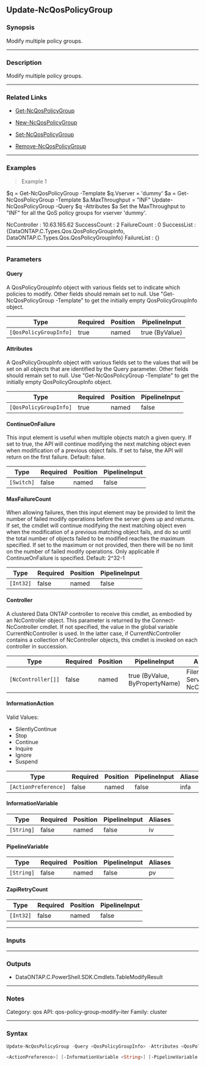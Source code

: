 Update-NcQosPolicyGroup
-----------------------

### Synopsis
Modify multiple policy groups.

---

### Description

Modify multiple policy groups.

---

### Related Links
* [Get-NcQosPolicyGroup](Get-NcQosPolicyGroup)

* [New-NcQosPolicyGroup](New-NcQosPolicyGroup)

* [Set-NcQosPolicyGroup](Set-NcQosPolicyGroup)

* [Remove-NcQosPolicyGroup](Remove-NcQosPolicyGroup)

---

### Examples
> Example 1

$q = Get-NcQosPolicyGroup -Template
$q.Vserver = 'dummy'
$a = Get-NcQosPolicyGroup -Template
$a.MaxThroughput = "INF"
Update-NcQosPolicyGroup -Query $q -Attributes $a
Set the MaxThroughput to "INF" for all the QoS policy groups for vserver 'dummy'.

NcController : 10.63.165.62
SuccessCount : 2
FailureCount : 0
SuccessList  : {DataONTAP.C.Types.Qos.QosPolicyGroupInfo, DataONTAP.C.Types.Qos.QosPolicyGroupInfo}
FailureList  : {}

---

### Parameters
#### **Query**
A QosPolicyGroupInfo object with various fields set to indicate which policies to modify.  Other fields should remain set to null.  Use "Get-NcQosPolicyGroup -Template" to get the initially empty QosPolicyGroupInfo object.

|Type                  |Required|Position|PipelineInput |
|----------------------|--------|--------|--------------|
|`[QosPolicyGroupInfo]`|true    |named   |true (ByValue)|

#### **Attributes**
A QosPolicyGroupInfo object with various fields set to the values that will be set on all objects that are identified by the Query parameter.  Other fields should remain set to null.  Use "Get-NcQosPolicyGroup -Template" to get the initially empty QosPolicyGroupInfo object.

|Type                  |Required|Position|PipelineInput|
|----------------------|--------|--------|-------------|
|`[QosPolicyGroupInfo]`|true    |named   |false        |

#### **ContinueOnFailure**
This input element is useful when multiple objects match a given query.  If set to true, the API will continue modifying the next matching object even when modification of a previous object fails.  If set to false, the API will return on the first failure.  Default: false.

|Type      |Required|Position|PipelineInput|
|----------|--------|--------|-------------|
|`[Switch]`|false   |named   |false        |

#### **MaxFailureCount**
When allowing failures, then this input element may be provided to limit the number of failed modify operations before the server gives up and returns.  If set, the cmdlet will continue modifying the next matching object even when the modification of a previous matching object fails, and do so until the total number of objects failed to be modified reaches the maximum specified.  If set to the maximum or not provided, then there will be no limit on the number of failed modify operations.  Only applicable if ContinueOnFailure is specified.  Default: 2^32-1

|Type     |Required|Position|PipelineInput|
|---------|--------|--------|-------------|
|`[Int32]`|false   |named   |false        |

#### **Controller**
A clustered Data ONTAP controller to receive this cmdlet, as embodied by an NcController object.  This parameter is returned by the Connect-NcController cmdlet.  If not specified, the value in the global variable CurrentNcController is used.  In the latter case, if CurrentNcController contains a collection of NcController objects, this cmdlet is invoked on each controller in succession.

|Type              |Required|Position|PipelineInput                 |Aliases                          |
|------------------|--------|--------|------------------------------|---------------------------------|
|`[NcController[]]`|false   |named   |true (ByValue, ByPropertyName)|Filer<br/>Server<br/>NcController|

#### **InformationAction**

Valid Values:

* SilentlyContinue
* Stop
* Continue
* Inquire
* Ignore
* Suspend

|Type                |Required|Position|PipelineInput|Aliases|
|--------------------|--------|--------|-------------|-------|
|`[ActionPreference]`|false   |named   |false        |infa   |

#### **InformationVariable**

|Type      |Required|Position|PipelineInput|Aliases|
|----------|--------|--------|-------------|-------|
|`[String]`|false   |named   |false        |iv     |

#### **PipelineVariable**

|Type      |Required|Position|PipelineInput|Aliases|
|----------|--------|--------|-------------|-------|
|`[String]`|false   |named   |false        |pv     |

#### **ZapiRetryCount**

|Type     |Required|Position|PipelineInput|
|---------|--------|--------|-------------|
|`[Int32]`|false   |named   |false        |

---

### Inputs

---

### Outputs
* DataONTAP.C.PowerShell.SDK.Cmdlets.TableModifyResult

---

### Notes
Category: qos
API: qos-policy-group-modify-iter
Family: cluster

---

### Syntax
```PowerShell
Update-NcQosPolicyGroup -Query <QosPolicyGroupInfo> -Attributes <QosPolicyGroupInfo> [-ContinueOnFailure] [-MaxFailureCount <Int32>] [-Controller <NcController[]>] [-InformationAction 
```
```PowerShell
<ActionPreference>] [-InformationVariable <String>] [-PipelineVariable <String>] [-ZapiRetryCount <Int32>] [<CommonParameters>]
```
